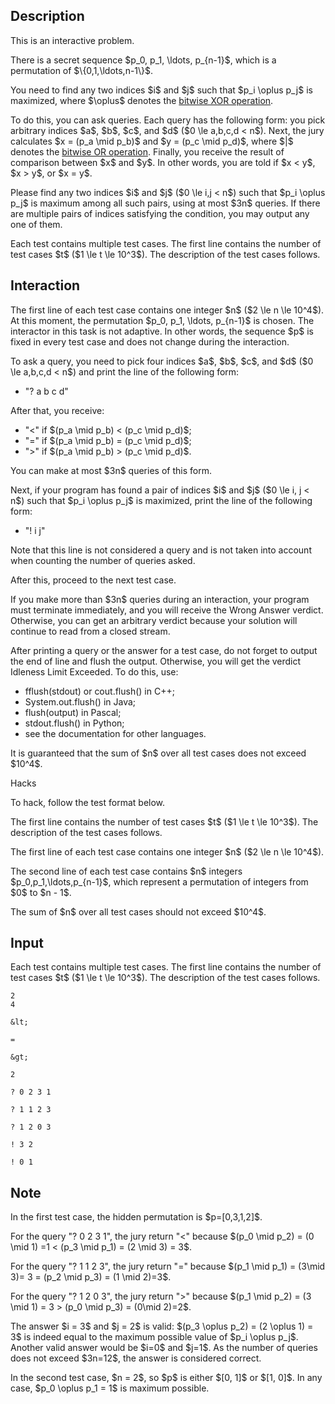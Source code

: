 ## Description

<div><p><span class="tex-font-style-bf">This is an interactive problem.</span></p><p>There is a secret sequence $p_0, p_1, \ldots, p_{n-1}$, which is a permutation of $\{0,1,\ldots,n-1\}$.</p><p>You need to find any two indices $i$ and $j$ such that $p_i \oplus p_j$ is maximized, where $\oplus$ denotes the <a href="https://en.wikipedia.org/wiki/Bitwise_operation#XOR">bitwise XOR operation</a>.</p><p>To do this, you can ask queries. Each query has the following form: you pick arbitrary indices $a$, $b$, $c$, and $d$ ($0 \le a,b,c,d &lt; n$). Next, the jury calculates $x = (p_a \mid p_b)$ and $y = (p_c \mid p_d)$, where $|$ denotes the <a href="https://en.wikipedia.org/wiki/Bitwise_operation#OR">bitwise OR operation</a>. Finally, you receive the result of comparison between $x$ and $y$. In other words, you are told if $x &lt; y$, $x &gt; y$, or $x = y$.</p><p>Please find any two indices $i$ and $j$ ($0 \le i,j &lt; n$) such that $p_i \oplus p_j$ is maximum among all such pairs, using at most $3n$ queries. If there are multiple pairs of indices satisfying the condition, you may output any one of them.</p></div><div class="input-specification"><p>Each test contains multiple test cases. The first line contains the number of test cases $t$ ($1 \le t \le 10^3$). The description of the test cases follows.</p></div><div><h2>Interaction</h2><p>The first line of each test case contains one integer $n$ ($2 \le n \le 10^4$). At this moment, the permutation $p_0, p_1, \ldots, p_{n-1}$ is chosen. The interactor in this task is <span class="tex-font-style-bf">not adaptive</span>. In other words, the sequence $p$ is fixed in every test case and does not change during the interaction.</p><p>To ask a query, you need to pick four indices $a$, $b$, $c$, and $d$ ($0 \le a,b,c,d &lt; n$) and print the line of the following form:</p><ul> <li> "<span class="tex-font-style-tt">? a b c d</span>" </li></ul><p>After that, you receive:</p><ul> <li> "<span class="tex-font-style-tt">&lt;</span>" if $(p_a \mid p_b) &lt; (p_c \mid p_d)$; </li><li> "<span class="tex-font-style-tt">=</span>" if $(p_a \mid p_b) = (p_c \mid p_d)$; </li><li> "<span class="tex-font-style-tt">&gt;</span>" if $(p_a \mid p_b) &gt; (p_c \mid p_d)$. </li></ul><p>You can make at most $3n$ queries of this form.</p><p>Next, if your program has found a pair of indices $i$ and $j$ ($0 \le i, j &lt; n$) such that $p_i \oplus p_j$ is maximized, print the line of the following form:</p><ul> <li> "<span class="tex-font-style-tt">! i j</span>" </li></ul><p>Note that this line is <span class="tex-font-style-bf">not</span> considered a query and is <span class="tex-font-style-bf">not</span> taken into account when counting the number of queries asked.</p><p>After this, proceed to the next test case.</p><p>If you make more than $3n$ queries during an interaction, your program must terminate immediately, and you will receive the <span class="tex-font-style-tt">Wrong Answer</span> verdict. Otherwise, you can get an arbitrary verdict because your solution will continue to read from a closed stream.</p><p>After printing a query or the answer for a test case, do not forget to output the end of line and flush the output. Otherwise, you will get the verdict <span class="tex-font-style-tt">Idleness Limit Exceeded</span>. To do this, use:</p><ul> <li> <span class="tex-font-style-tt">fflush(stdout)</span> or <span class="tex-font-style-tt">cout.flush()</span> in C++; </li><li> <span class="tex-font-style-tt">System.out.flush()</span> in Java; </li><li> <span class="tex-font-style-tt">flush(output)</span> in Pascal; </li><li> <span class="tex-font-style-tt">stdout.flush()</span> in Python; </li><li> see the documentation for other languages. </li></ul><p>It is guaranteed that the sum of $n$ over all test cases does not exceed $10^4$.</p><p><span class="tex-font-style-bf">Hacks</span></p><p>To hack, follow the test format below.</p><p>The first line contains the number of test cases $t$ ($1 \le t \le 10^3$). The description of the test cases follows.</p><p>The first line of each test case contains one integer $n$ ($2 \le n \le 10^4$).</p><p>The second line of each test case contains $n$ integers $p_0,p_1,\ldots,p_{n-1}$, which represent a permutation of integers from $0$ to $n - 1$.</p><p>The sum of $n$ over all test cases should not exceed $10^4$.</p></div>

## Input

<p>Each test contains multiple test cases. The first line contains the number of test cases $t$ ($1 \le t \le 10^3$). The description of the test cases follows.</p>





```input1
2
4

&lt;

=

&gt;

2
```




```output1
? 0 2 3 1

? 1 1 2 3

? 1 2 0 3

! 3 2

! 0 1
```



## Note

<p>In the first test case, the hidden permutation is $p=[0,3,1,2]$.</p><p>For the query "<span class="tex-font-style-tt">? 0 2 3 1</span>", the jury return "<span class="tex-font-style-tt">&lt;</span>" because $(p_0 \mid p_2) = (0 \mid 1) =1 &lt; (p_3 \mid p_1) = (2 \mid 3) = 3$.</p><p>For the query "<span class="tex-font-style-tt">? 1 1 2 3</span>", the jury return "<span class="tex-font-style-tt">=</span>" because $(p_1 \mid p_1) = (3\mid 3)= 3 = (p_2 \mid p_3) = (1 \mid 2)=3$.</p><p>For the query "<span class="tex-font-style-tt">? 1 2 0 3</span>", the jury return "<span class="tex-font-style-tt">&gt;</span>" because $(p_1 \mid p_2) = (3 \mid 1) = 3 &gt; (p_0 \mid p_3) = (0\mid 2)=2$.</p><p>The answer $i = 3$ and $j = 2$ is valid: $(p_3 \oplus p_2) = (2 \oplus 1) = 3$ is indeed equal to the maximum possible value of $p_i \oplus p_j$. Another valid answer would be $i=0$ and $j=1$. As the number of queries does not exceed $3n=12$, the answer is considered correct.</p><p>In the second test case, $n = 2$, so $p$ is either $[0, 1]$ or $[1, 0]$. In any case, $p_0 \oplus p_1 = 1$ is maximum possible.</p>
